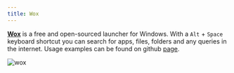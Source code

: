 ```yaml
---
title: Wox
---
```


[**Wox**](http://www.wox.one/) is a free and open-sourced launcher for Windows. With a `Alt` + `Space` keyboard shortcut you can search for apps, files, folders and any queries in the internet. Usage examples can be found on github [page](https://github.com/Wox-launcher/Wox).

![wox](/wox.jpg)
